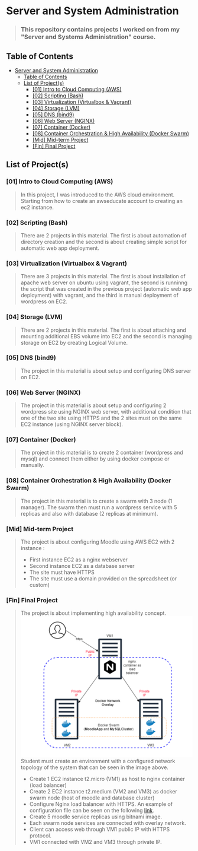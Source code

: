 # Server and System Administration
> ### This repository contains projects I worked on from my "Server and Systems Administration" course.

## Table of Contents
- [Server and System Administration](#server-and-system-administration)
  - [Table of Contents](#table-of-contents)
  - [List of Project(s)](#list-of-projects)
    - [[01] Intro to Cloud Computing (AWS)](#01-intro-to-cloud-computing-aws)
    - [[02] Scripting (Bash)](#02-scripting-bash)
    - [[03] Virtualization (Virtualbox & Vagrant)](#03-virtualization-virtualbox--vagrant)
    - [[04] Storage (LVM)](#04-storage-lvm)
    - [[05] DNS (bind9)](#05-dns-bind9)
    - [[06] Web Server (NGINX)](#06-web-server-nginx)
    - [[07] Container (Docker)](#07-container-docker)
    - [[08] Container Orchestration & High Availability (Docker Swarm)](#08-container-orchestration--high-availability-docker-swarm)
    - [[Mid] Mid-term Project](#mid-mid-term-project)
    - [[Fin] Final Project](#fin-final-project)


## List of Project(s)

### [01] Intro to Cloud Computing (AWS)
> In this project, I was introduced to the AWS cloud environment. Starting from how to create an awseducate account to creating an ec2 instance.
### [02] Scripting (Bash)
> There are 2 projects in this material. The first is about automation of directory creation and the second is about creating simple script for automatic web app deployment.
### [03] Virtualization (Virtualbox & Vagrant)
> There are 3 projects in this material. The first is about installation of apache web server on ubuntu using vagrant, the second is runninng the script that was created in the previous project (automatic web app deployment) with vagrant, and the third is manual deployment of wordpress on EC2.
### [04] Storage (LVM)
> There are 2 projects in this material. The first is about attaching and mounting additional EBS volume into EC2 and the second is managing storage on EC2 by creating Logical Volume.
### [05] DNS (bind9)
> The project in this material is about setup and configuring DNS server on EC2.
### [06] Web Server (NGINX)
> The project in this material is about setup and configuring 2 wordpress site using NGINX web server, with additional condition that one of the two site using HTTPS and the 2 sites must on the same EC2 instance (using NGINX server block).
### [07] Container (Docker)
> The project in this material is to create 2 container (wordpress and mysql) and connect them either by using docker compose or manually.
### [08] Container Orchestration & High Availability (Docker Swarm)
> The project in this material is to create a swarm with 3 node (1 manager). The swarm then must run a wordpress service with 5 replicas and also with database (2 replicas at minimum).

### [Mid] Mid-term Project
> The project is about configuring Moodle using AWS EC2 with 2 instance :
> - First instance EC2 as a nginx webserver
> - Second instance EC2 as a database server
> - The site must have HTTPS
> - The site must use a domain provided on the spreadsheet (or custom)

### [Fin] Final Project
> The project is about implementing high availability concept.
> ![](img/final-project-assignment.png)
> Student must create an environment with a configured network topology of the system that can be seen in the image above.
> - Create 1 EC2 instance t2.micro (VM1) as host to nginx container (load balancer)
> - Create 2 EC2 instance t2.medium (VM2 and VM3) as docker swarm node (host of moodle and database cluster)
> - Configure Nginx load balancer with HTTPS. An example of configuration file can be seen on the following [link](https://github.com/nginxinc/NGINX-Demos/tree/master/nginx-swarm-demo/nginxbasic).
> - Create 5 moodle service replicas using bitnami image.
> - Each swarm node services are connected with overlay network.
> - Client can access web through VM1 public IP with HTTPS protocol.
> - VM1 connected with VM2 and VM3 through private IP.